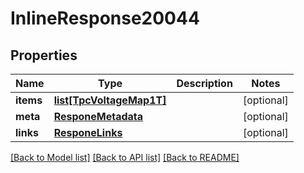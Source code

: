 # InlineResponse20044

## Properties
Name | Type | Description | Notes
------------ | ------------- | ------------- | -------------
**items** | [**list[TpcVoltageMap1T]**](TpcVoltageMap1T.md) |  | [optional] 
**meta** | [**ResponeMetadata**](ResponeMetadata.md) |  | [optional] 
**links** | [**ResponeLinks**](ResponeLinks.md) |  | [optional] 

[[Back to Model list]](../README.md#documentation-for-models) [[Back to API list]](../README.md#documentation-for-api-endpoints) [[Back to README]](../README.md)


